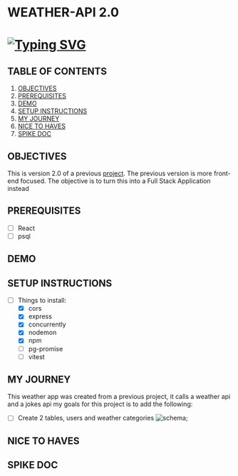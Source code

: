 # WEATHER-API 2.0

# [![Typing SVG](https://readme-typing-svg.demolab.com?font=Fira+Code&weight=600&size=20&pause=5000&center=true&vCenter=true&multiline=true&lines=WEATHER+APP+2.0)](https://git.io/typing-svg)

## TABLE OF CONTENTS 
1. [OBJECTIVES](#objectives)
2. [PREREQUISITES](#prerequisites)
3. [DEMO](#demo)
4. [SETUP INSTRUCTIONS](#setup)
5. [MY JOURNEY](#journey)
6. [NICE TO HAVES](#nice)
7. [SPIKE DOC](#spike)

## OBJECTIVES <a name="objectives"></a>
This is version 2.0 of a previous [project](https://github.com/wk642/weather-app-2.0). The previous version is more front-end focused. The objective is to turn this into a Full Stack Application instead

## PREREQUISITES <a name="prerequisites"></a>
- [ ] React
- [ ] psql

## DEMO <a name="demo"></a>


## SETUP INSTRUCTIONS <a name="setup"></a>
- [ ] Things to install:
  - [x] cors
  - [x] express
  - [x] concurrently
  - [x] nodemon
  - [x] npm
  - [ ] pg-promise
  - [ ] vitest

## MY JOURNEY <a name="journey"></a>
This weather app was created from a previous project, it calls a weather api and a jokes api my goals for this project is to add the following:

- [ ] Create 2 tables, users and weather categories
![schema](https://github.com/user-attachments/assets/a736e4ce-af80-4c48-b4c3-622b4f66c506);

## NICE TO HAVES <a name="nice"></a>

## SPIKE DOC <a name="spike"></a>
